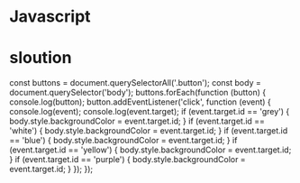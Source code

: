 # Javascript

<!-- a code repo of Javscript -->

# sloution

const buttons = document.querySelectorAll('.button');
const body = document.querySelector('body');
buttons.forEach(function (button) {
console.log(button);
button.addEventListener('click', function (event) {
console.log(event);
console.log(event.target);
if (event.target.id == 'grey') {
body.style.backgroundColor = event.target.id;
}
if (event.target.id == 'white') {
body.style.backgroundColor = event.target.id;
}
if (event.target.id == 'blue') {
body.style.backgroundColor = event.target.id;
}
if (event.target.id == 'yellow') {
body.style.backgroundColor = event.target.id;
}
if (event.target.id == 'purple') {
body.style.backgroundColor = event.target.id;
}
});
});
